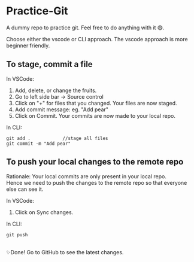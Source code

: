 # Practice-Git
A dummy repo to practice git. Feel free to do anything with it 😄.    

Choose either the vscode or CLI approach. The vscode approach is more beginner friendly.
## To stage, commit a file
In VSCode:
1. Add, delete, or change the fruits.
2. Go to left side bar -> Source control
3. Click on "+" for files that you changed. Your files are now staged. 
4. Add commit message: eg. "Add pear" 
5. Click on Commit. Your commits are now made to your local repo.

In CLI:
```
git add .            //stage all files
git commit -m "Add pear"
```

## To push your local changes to the remote repo
Rationale: Your local commits are only present in your local repo.    
Hence we need to push the changes to the remote repo so that everyone else can see it.  

In VSCode:      
1. Click on Sync changes. 

In CLI:
```
git push
```

<br>
✨Done! Go to GitHub to see the latest changes.